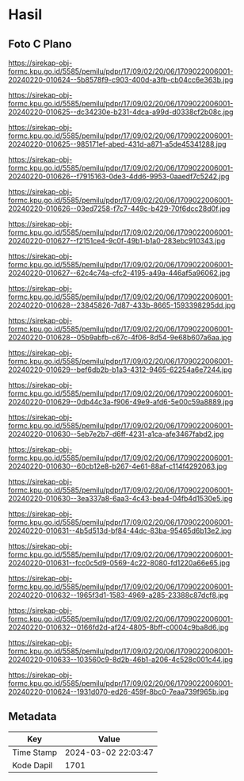 # Hasil

## Foto C Plano

https://sirekap-obj-formc.kpu.go.id/5585/pemilu/pdpr/17/09/02/20/06/1709022006001-20240220-010624--5b8578f9-c903-400d-a3fb-cb04cc6e363b.jpg

https://sirekap-obj-formc.kpu.go.id/5585/pemilu/pdpr/17/09/02/20/06/1709022006001-20240220-010625--dc34230e-b231-4dca-a99d-d0338cf2b08c.jpg

https://sirekap-obj-formc.kpu.go.id/5585/pemilu/pdpr/17/09/02/20/06/1709022006001-20240220-010625--985171ef-abed-431d-a871-a5de45341288.jpg

https://sirekap-obj-formc.kpu.go.id/5585/pemilu/pdpr/17/09/02/20/06/1709022006001-20240220-010626--f7915163-0de3-4dd6-9953-0aaedf7c5242.jpg

https://sirekap-obj-formc.kpu.go.id/5585/pemilu/pdpr/17/09/02/20/06/1709022006001-20240220-010626--03ed7258-f7c7-449c-b429-70f6dcc28d0f.jpg

https://sirekap-obj-formc.kpu.go.id/5585/pemilu/pdpr/17/09/02/20/06/1709022006001-20240220-010627--f2151ce4-9c0f-49b1-b1a0-283ebc910343.jpg

https://sirekap-obj-formc.kpu.go.id/5585/pemilu/pdpr/17/09/02/20/06/1709022006001-20240220-010627--62c4c74a-cfc2-4195-a49a-446af5a96062.jpg

https://sirekap-obj-formc.kpu.go.id/5585/pemilu/pdpr/17/09/02/20/06/1709022006001-20240220-010628--23845826-7d87-433b-8665-1593398295dd.jpg

https://sirekap-obj-formc.kpu.go.id/5585/pemilu/pdpr/17/09/02/20/06/1709022006001-20240220-010628--05b9abfb-c67c-4f06-8d54-9e68b607a6aa.jpg

https://sirekap-obj-formc.kpu.go.id/5585/pemilu/pdpr/17/09/02/20/06/1709022006001-20240220-010629--bef6db2b-b1a3-4312-9465-62254a6e7244.jpg

https://sirekap-obj-formc.kpu.go.id/5585/pemilu/pdpr/17/09/02/20/06/1709022006001-20240220-010629--0db44c3a-f906-49e9-afd6-5e00c59a8889.jpg

https://sirekap-obj-formc.kpu.go.id/5585/pemilu/pdpr/17/09/02/20/06/1709022006001-20240220-010630--5eb7e2b7-d6ff-4231-a1ca-afe3467fabd2.jpg

https://sirekap-obj-formc.kpu.go.id/5585/pemilu/pdpr/17/09/02/20/06/1709022006001-20240220-010630--60cb12e8-b267-4e61-88af-c114f4292063.jpg

https://sirekap-obj-formc.kpu.go.id/5585/pemilu/pdpr/17/09/02/20/06/1709022006001-20240220-010630--3ea337a8-6aa3-4c43-bea4-04fb4d1530e5.jpg

https://sirekap-obj-formc.kpu.go.id/5585/pemilu/pdpr/17/09/02/20/06/1709022006001-20240220-010631--4b5d513d-bf84-44dc-83ba-95465d6b13e2.jpg

https://sirekap-obj-formc.kpu.go.id/5585/pemilu/pdpr/17/09/02/20/06/1709022006001-20240220-010631--fcc0c5d9-0569-4c22-8080-fd1220a66e65.jpg

https://sirekap-obj-formc.kpu.go.id/5585/pemilu/pdpr/17/09/02/20/06/1709022006001-20240220-010632--1965f3d1-1583-4969-a285-23388c87dcf8.jpg

https://sirekap-obj-formc.kpu.go.id/5585/pemilu/pdpr/17/09/02/20/06/1709022006001-20240220-010632--0166fd2d-af24-4805-8bff-c0004c9ba8d6.jpg

https://sirekap-obj-formc.kpu.go.id/5585/pemilu/pdpr/17/09/02/20/06/1709022006001-20240220-010633--103560c9-8d2b-46b1-a206-4c528c001c44.jpg

https://sirekap-obj-formc.kpu.go.id/5585/pemilu/pdpr/17/09/02/20/06/1709022006001-20240220-010624--1931d070-ed26-459f-8bc0-7eaa739f965b.jpg


## Metadata

| Key        | Value               |
| ---------- | ------------------- |
| Time Stamp | 2024-03-02 22:03:47 |
| Kode Dapil | 1701                |



